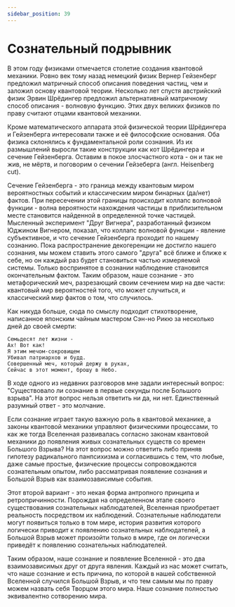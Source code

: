 ```yaml
---
sidebar_position: 39
---
```


# Сознательный подрывник

В этом году физиками отмечается столетие создания квантовой механики. Ровно век тому назад немецкий физик Вернер Гейзенберг предложил матричный способ описания поведения частиц, чем и заложил основу квантовой теории. Несколько лет спустя австрийский физик Эрвин Шрёдингер предложил альтернативный матричному способ описания - волновую функцию. Этих двух великих физиков по праву считают отцами квантовой механики.

Кроме математического аппарата этой физической теории Шрёдингера и Гейзенберга интересовали также и её философские основания. Оба физика склонялись к фундаментальной роли сознания. Из их размышлений выросли такие конструкции как кот Шрёдингера и сечение Гейзенберга. Оставим в покое злосчастного кота - он и так не жив, не мёртв, и поговорим о сечении Гейзеберга (англ. Heisenberg cut).

Сечение Гейзенберга - это граница между квантовым миром вероятностных событий и классическим миром бинарных (да/нет) фактов. При пересечении этой границы происходит коллапс волновой функции - волна вероятности нахождения частицы в приблизительном месте становится найденной в определенной точке частицей. Мысленный эксперимент "Друг Вигнера", разработанный физиком Юджином Вигнером, показал, что коллапс волновой функции - явление субъективное, и что сечение Гейзенберга проходит по нашему сознанию. Пока распространение декогеренции не достигло нашего сознания, мы можем ставить этого самого "друга" всё ближе и ближе к себе, но он каждый раз будет становиться частью измеряемой системы. Только воспринятое в сознании наблюдение становится окончательным фактом. Таким образом, наше сознание - это метафорический меч, разрезающий своим сечением мир на две части: квантовый мир вероятностей того, что может случиться, и классический мир фактов о том, что случилось.

Как никуда больше, сюда по смыслу подходит стихотворение, написанное японским чайным мастером Сэн-но Рикю за несколько дней до своей смерти:

```
Семьдесят лет жизни -
Ах! Вот как!
Я этим мечом-сокровищем
Убивал патриархов и будд.
Совершенный меч, который держу в руках,
Сейчас в этот момент, брошу в Небо.
```

В ходе одного из недавних разговоров мне задали интересный вопрос: "Существовало ли сознание в первые секунды после Большого взрыва". На этот вопрос нельзя ответить ни да, ни нет. Единственный разумный ответ - это молчание.

Если сознание играет такую важную роль в квантовой механике, а законы квантовой механики управляют физическими процессами, то как же тогда Вселенная развивалась согласно законам квантовой механики до появления живых сознательных существ со времен Большого Взрыва? На этот вопрос можно ответить либо приняв гипотезу радикального панпсихизма и согласившись с тем, что любые, даже самые простые, физические процессы сопровождаются сознательным опытом, либо рассматривая появление сознания и Большой Взрыв как взаимозависимые события.

Этот второй вариант - это некая форма антропного принципа и ретропричинности. Порождая на определенном этапе своего существования сознательных наблюдателей, Вселенная приобретает реальность посредством их наблюдений. Сознательные наблюдатели могут появиться только в том мире, история развития которого логически приводит к появлению сознательных наблюдателей, а Большой Взрыв может произойти только в мире, где он логически приведёт к появлению сознательных наблюдателей.

Таким образом, наше сознание и появление Вселенной - это два взаимозависимых друг от друга явления. Каждый из нас может считать, что наше сознание и есть причина, по которой в нашей собственной Вселенной случился Большой Взрыв, и что тем самым мы по праву можем назвать себя Творцом этого мира. Наше сознание полностью эквивалентно сотворению мира.
